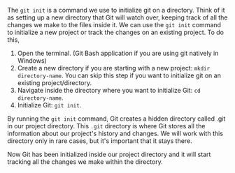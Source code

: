 The `git init` is a command we use to initialize git on a directory. Think of it as setting up a new directory that Git will watch over, keeping track of all the changes we make to the files inside it. We can use the `git init` command to initialize a new project or track the changes on an existing project. To do this,

1. Open the terminal. (Git Bash application if you are using git natively in Windows)
2. Create a new directory if you are starting with a new project: `mkdir directory-name`. You can skip this step if you want to initialize git on an existing project/directory.
3. Navigate inside the directory where you want to initialize Git: `cd directory-name`.
4. Initialize Git: `git init`.

By running the `git init` command, Git creates a hidden directory called .git in our project directory. This `.git` directory is where Git stores all the information about our project's history and changes. We will work with this directory only in rare cases, but it's important that it stays there.

Now Git has been initialized inside our project directory and it will start tracking all the changes we make within the directory.
